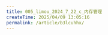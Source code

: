 ```yaml
---
title: 005_limou_2024_7_22_c_内存管理
createTime: 2025/04/09 13:05:16
permalink: /article/b3lcuhhx/
---
```

